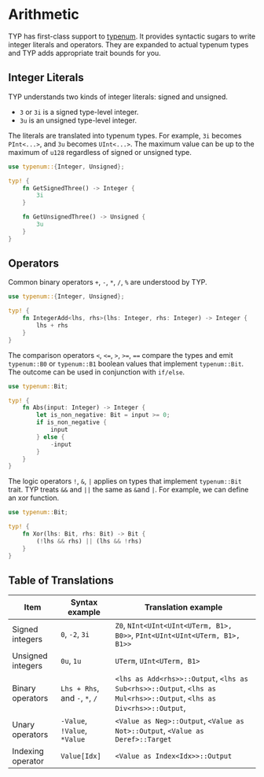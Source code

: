 # Arithmetic

TYP has first-class support to [typenum](https://docs.rs/typenum/).
It provides syntactic sugars to write integer literals and operators.
They are expanded to actual typenum types and TYP adds appropriate trait bounds for you.

## Integer Literals

TYP understands two kinds of integer literals: signed and unsigned.

- `3` or `3i` is a signed type-level integer.
- `3u` is an unsigned type-level integer.

The literals are translated into typenum types. For example, `3i` becomes `PInt<...>`, and `3u` becomes `UInt<...>`.
The maximum value can be up to the maximum of `u128` regardless of signed or unsigned type.

```rust
use typenum::{Integer, Unsigned};

typ! {
    fn GetSignedThree() -> Integer {
        3i
    }

    fn GetUnsignedThree() -> Unsigned {
        3u
    }
}
```

## Operators

Common binary operators `+`, `-`, `*`, `/`, `%` are understood by TYP.

```rust
use typenum::{Integer, Unsigned};

typ! {
    fn IntegerAdd<lhs, rhs>(lhs: Integer, rhs: Integer) -> Integer {
        lhs + rhs
    }
}
```

The comparison operators `<`, `<=`, `>`, `>=`, `==` compare the types and emit `typenum::B0` or `typenum::B1` boolean values that implement `typenum::Bit`.
The outcome can be used in conjunction with `if/else`.

```rust
use typenum::Bit;

typ! {
    fn Abs(input: Integer) -> Integer {
        let is_non_negative: Bit = input >= 0;
        if is_non_negative {
            input
        } else {
            -input
        }
    }
}
```

The logic operators `!`, `&`, `|` applies on types that implement `typenum::Bit` trait. TYP treats `&&` and `||` the same as `&`and `|`.
For example, we can define an xor function.

```rust
use typenum::Bit;

typ! {
    fn Xor(lhs: Bit, rhs: Bit) -> Bit {
        (!lhs && rhs) || (lhs && !rhs)
    }
}
```

## Table of Translations

Item | Syntax example | Translation example
--- | --- | ---
Signed integers | `0`, `-2`, `3i` | `Z0`, `NInt<UInt<UInt<UTerm, B1>, B0>>`, `PInt<UInt<UInt<UTerm, B1>, B1>>`
Unsigned integers | `0u`, `1u` | `UTerm`, `UInt<UTerm, B1>`
Binary operators | `Lhs + Rhs`, and `-`, `*`, `/` | `<lhs as Add<rhs>>::Output`, `<lhs as Sub<rhs>>::Output`, `<lhs as Mul<rhs>>::Output`, `<lhs as Div<rhs>>::Output`,
Unary operators | `-Value`, `!Value`, `*Value` | `<Value as Neg>::Output`, `<Value as Not>::Output`, `<Value as Deref>::Target`
Indexing operator | `Value[Idx]` | `<Value as Index<Idx>>::Output`
